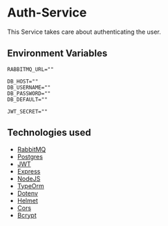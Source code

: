 # Auth-Service

This Service takes care about authenticating the user.

## Environment Variables
```
RABBITMQ_URL=""

DB_HOST=""
DB_USERNAME=""
DB_PASSWORD=""
DB_DEFAULT=""

JWT_SECRET=""
```

## Technologies used
- [RabbitMQ](https://www.rabbitmq.com/)
- [Postgres](https://www.postgresql.org/)
- [JWT](https://jwt.io/)
- [Express](https://expressjs.com/)
- [NodeJS](https://nodejs.org/)
- [TypeOrm](https://typeorm.io/)
- [Dotenv](https://www.npmjs.com/package/dotenv)
- [Helmet](https://helmetjs.github.io/)
- [Cors](https://www.npmjs.com/package/cors)
- [Bcrypt](https://www.npmjs.com/package/bcrypt)
